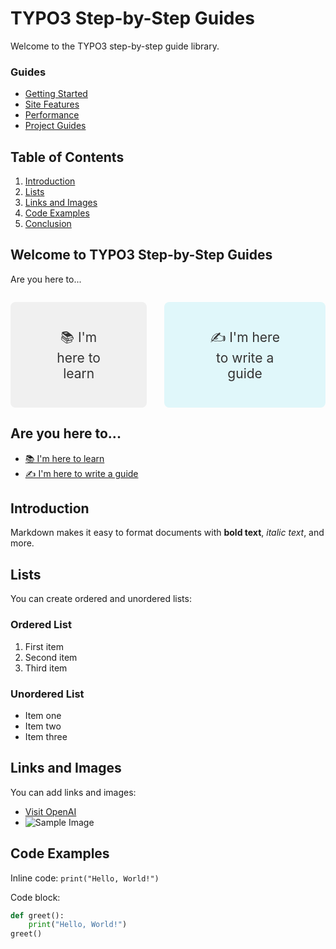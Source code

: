 # TYPO3 Step-by-Step Guides

Welcome to the TYPO3 step-by-step guide library.

### Guides

- [Getting Started](getting-started/Index.md)
- [Site Features](site-features/Index.md)
- [Performance](performance/Index.md)
- [Project Guides](project-guides/Index.md)

## Table of Contents

1. [Introduction](#introduction)
2. [Lists](#lists)
3. [Links and Images](#links-and-images)
4. [Code Examples](#code-examples)
5. [Conclusion](#conclusion)

## Welcome to TYPO3 Step-by-Step Guides

Are you here to...

<div style="display: flex; gap: 2em; margin-top: 2em;">
  <a href="building-websites/Index.md" style="padding: 2em 3em; background: #f0f0f0; border-radius: 8px; text-decoration: none; font-size: 1.5em; color: #333; text-align: center;">
    📚 I'm here to learn
  </a>
  <a href="contributors/Index.md" style="padding: 2em 3em; background: #e0f7fa; border-radius: 8px; text-decoration: none; font-size: 1.5em; color: #333; text-align: center;">
    ✍️ I'm here to write a guide
  </a>
</div>

## Are you here to...

- [📚 I'm here to learn](building-websites/Index.md)
- [✍️ I'm here to write a guide](contributors/Index.md)


## Introduction

Markdown makes it easy to format documents with **bold text**, *italic text*, and more.

## Lists

You can create ordered and unordered lists:

### Ordered List

1. First item
2. Second item
3. Third item

### Unordered List

- Item one
- Item two
- Item three

## Links and Images

You can add links and images:

- [Visit OpenAI](https://www.openai.com)
- ![Sample Image](https://via.placeholder.com/150 "Placeholder Image")

## Code Examples

Inline code: `print("Hello, World!")`

Code block:

```python
def greet():
    print("Hello, World!")
greet()
